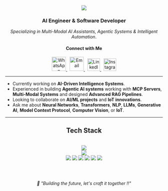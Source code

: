 
<h1 align="center">
    <img src="https://readme-typing-svg.herokuapp.com/?font=Righteous&size=35&center=true&vCenter=true&width=600&height=70&duration=4000&lines=I'm+Sharan+Kumar+R!;" />
</h1>

<div align="center">

### AI Engineer & Software Developer
*Specializing in Multi-Modal AI Assistants, Agentic Systems & Intelligent Automation*.

</div>
<h4 align="center">Connect with Me</h4>
<p align="center">
  <a title="WhatsApp" href="https://wa.me/9344780554" target="_blank">
    <img src="https://upload.wikimedia.org/wikipedia/commons/6/6b/WhatsApp.svg" alt="WhatsApp" height="45" width="45" />
  </a>&nbsp;
  <a title="Email" href="mailto:sharankumarjl723@gmail.com" target="_blank">
    <img src="https://skillicons.dev/icons?i=gmail" alt="Email" height="45" width="45" />
  </a>&nbsp;
  <a title="LinkedIn" href="https://www.linkedin.com/in/sharan-kumar-r-1ba00124b/" target="_blank">
    <img src="https://skillicons.dev/icons?i=linkedin" alt="LinkedIn" height="40" width="40" />
  </a>&nbsp;
  <a title="Instagram" href="https://www.instagram.com/_sharan._.kumar_/" target="_blank">
    <img src="https://skillicons.dev/icons?i=instagram" alt="Instagram" height="40" width="40" />
  </a>
</p>



---
-  Currently working on **AI-Driven Intelligence Systems**.
-  Experienced in building **Agentic AI systems** working with **MCP Servers**, **Multi-Modal Systems** and designed **Advanced RAG Pipelines**.
-  Looking to collaborate on **AI/ML projects** and **IoT innovations**.
-  Ask me about **Neural Networks**, **Transformers**, **NLP**, **LLMs**, **Generative AI**, **Model Context Protocol**, **Computer Vision**, or **IoT**.
---


<h2 align="center"> Tech Stack </h2>
<br/>
<div align="center">
    <img src="https://skillicons.dev/icons?i=python,java,javascript,nodejs,expressjs,flask,fastapi,sqlite,git,opencv,arduino" /><br>
    <img src="https://skillicons.dev/icons?i=tensorflow,scikitlearn,matlab,html,css,react,github,vscode,raspberrypi,pytorch,postman" /><br>
    <img src="https://img.shields.io/badge/LangChain-1C3C3C?style=for-the-badge&logo=langchain&logoColor=white" />
    <img src="https://img.shields.io/badge/OpenAI-412991?style=for-the-badge&logo=openai&logoColor=white" />
    <img src="https://img.shields.io/badge/Groq-FF6600?style=for-the-badge&logo=groq&logoColor=white" />
    <img src="https://img.shields.io/badge/Llama-8B2635?style=for-the-badge&logo=meta&logoColor=white" />
    <img src="https://img.shields.io/badge/ChromaDB-FF6B6B?style=for-the-badge" />
    <img src="https://img.shields.io/badge/Twilio-F22F46?style=for-the-badge&logo=twilio&logoColor=white" />
</div>


<br/><br/>
<div align="center">
  <em>💭 "Building the future, let's craft it together !!"</em> 
</div>

